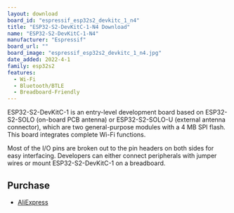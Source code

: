 ```yaml
---
layout: download
board_id: "espressif_esp32s2_devkitc_1_n4"
title: "ESP32-S2-DevKitC-1-N4 Download"
name: "ESP32-S2-DevKitC-1-N4"
manufacturer: "Espressif"
board_url: ""
board_image: "espressif_esp32s2_devkitc_1_n4.jpg"
date_added: 2022-4-1
family: esp32s2
features:
  - Wi-Fi
  - Bluetooth/BTLE
  - Breadboard-Friendly
---
```


ESP32-S2-DevKitC-1 is an entry-level development board based on ESP32-S2-SOLO (on-board PCB antenna) or ESP32-S2-SOLO-U (external antenna connector), which are two general-purpose modules with a 4 MB SPI flash. This board integrates complete Wi-Fi functions.

Most of the I/O pins are broken out to the pin headers on both sides for easy interfacing. Developers can either connect peripherals with jumper wires or mount ESP32-S2-DevKitC-1 on a breadboard.

## Purchase

* [AliExpress](https://www.aliexpress.com/item/1005003578116249.html)
